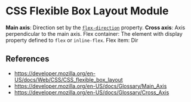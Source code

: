 # CSS Flexible Box Layout Module

**Main axis**: Direction set by the [`flex-direction`](https://developer.mozilla.org/en-US/docs/Web/CSS/flex-direction) property.
**Cross axis**: Axis perpendicular to the main axis.
Flex container: The element with display property defined to `flex` or `inline-flex`.
Flex item: Dir

## References

- https://developer.mozilla.org/en-US/docs/Web/CSS/CSS_flexible_box_layout
- https://developer.mozilla.org/en-US/docs/Glossary/Main_Axis
- https://developer.mozilla.org/en-US/docs/Glossary/Cross_Axis
